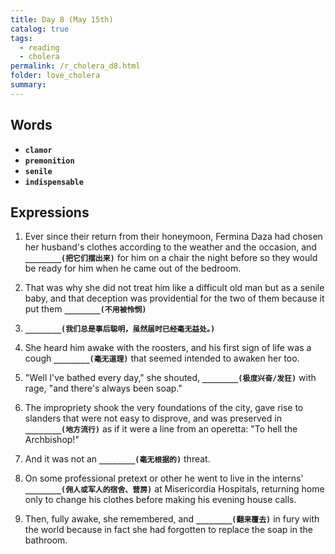 ```yaml
---
title: Day 8 (May 15th)
catalog: true
tags: 
  - reading
  - cholera
permalink: /r_cholera_d8.html
folder: love_cholera
summary: 
---
```


## Words

-   <b data-toggle="tooltip" data-original-title="{{site.data.glossary.clamor}}">`clamor`</b>
-   <b data-toggle="tooltip" data-original-title="{{site.data.glossary.premonition}}">`premonition`</b>
-   <b data-toggle="tooltip" data-original-title="{{site.data.glossary.senile}}">`senile`</b>
-   <b data-toggle="tooltip" data-original-title="{{site.data.glossary.indispensable}}">`indispensable`</b>


## Expressions

1.  Ever since their return from their honeymoon, Fermina Daza had chosen her husband's clothes according to the weather and the occasion, and <b data-toggle="tooltip" data-original-title="{{site.data.answers.d8_a}}">`________(把它们摆出来)`</b> for him on a chair the night before so they would be ready for him when he came out of the bedroom.

2.  That was why she did not treat him like a difficult old man but as a senile baby, and that deception was providential for the two of them because it put them <b data-toggle="tooltip" data-original-title="{{site.data.answers.d8_b}}">`________(不用被怜悯)`</b>

3.  <b data-toggle="tooltip" data-original-title="{{site.data.answers.d8_c}}">`________(我们总是事后聪明，虽然届时已经毫无益处。)`</b>

4.  She heard him awake with the roosters, and his first sign of life was a cough <b data-toggle="tooltip" data-original-title="{{site.data.answers.d8_d}}">`________(毫无道理)`</b> that seemed intended to awaken her too.

6.  "Well I've bathed every day," she shouted, <b data-toggle="tooltip" data-original-title="{{site.data.answers.d8_e}}">`________(极度兴奋/发狂)`</b> with rage, "and there's always been soap."

7.  The impropriety shook the very foundations of the city, gave rise to slanders that were not easy to disprove, and was preserved in <b data-toggle="tooltip" data-original-title="{{site.data.answers.d8_g}}">`________(地方流行)`</b> as if it were a line from an operetta: "To hell the Archbishop!"

8.  And it was not an <b data-toggle="tooltip" data-original-title="{{site.data.answers.d8_h}}">`________(毫无根据的)`</b> threat.

9.  On some professional pretext or other he went to live in the interns' <b data-toggle="tooltip" data-original-title="{{site.data.answers.d8_i}}">`________(佣人或军人的宿舍、营房)`</b> at Misericordia Hospitals, returning home only to change his clothes before making his evening house calls.

10. Then, fully awake, she remembered, and <b data-toggle="tooltip" data-original-title="{{site.data.answers.d8_j}}">`________(翻来覆去)`</b> in fury with the world because in fact she had forgotten to replace the soap in the bathroom.
